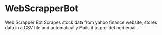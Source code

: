 # WebScrapperBot
Web Scrapper Bot Scrapes stock data from yahoo finance website, stores data in a CSV file and automatically Mails it to pre-defined email. 
